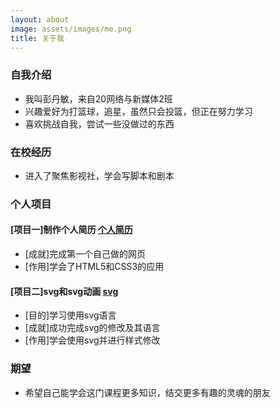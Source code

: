 ```yaml
---
layout: about
image: assets/images/me.png
title: 关于我
---
```


### 自我介绍
- 我叫彭丹敏，来自20网络与新媒体2班
- 兴趣爱好为打篮球，追星，虽然只会投篮，但正在努力学习
- 喜欢挑战自我，尝试一些没做过的东西

### 在校经历
- 进入了聚焦影视社，学会写脚本和剧本

### 个人项目
#### [项目一]制作个人简历  [个人简历](https://sawgfrvg.gitee.io/resume/)
- [成就]完成第一个自己做的网页
- [作用]学会了HTML5和CSS3的应用

#### [项目二]svg和svg动画 [svg](file:///C:/Users/admin/Desktop/svg/Untitled-7.HTML)
- [目的]学习使用svg语言
- [成就]成功完成svg的修改及其语言
- [作用]学会使用svg并进行样式修改

### 期望
- 希望自己能学会这门课程更多知识，结交更多有趣的灵魂的朋友
